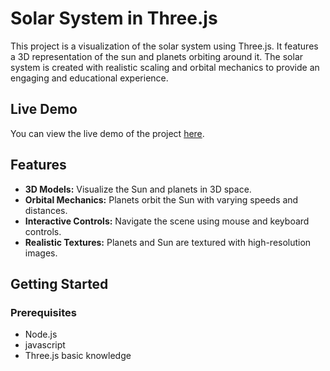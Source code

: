 # Solar System in Three.js

This project is a visualization of the solar system using Three.js. It features a 3D representation of the sun and planets orbiting around it. The solar system is created with realistic scaling and orbital mechanics to provide an engaging and educational experience.

## Live Demo

You can view the live demo of the project [here](https://solar-system-threejs-project.netlify.app/).

## Features

- **3D Models:** Visualize the Sun and planets in 3D space.
- **Orbital Mechanics:** Planets orbit the Sun with varying speeds and distances.
- **Interactive Controls:** Navigate the scene using mouse and keyboard controls.
- **Realistic Textures:** Planets and Sun are textured with high-resolution images.

## Getting Started

### Prerequisites

- Node.js
- javascript
- Three.js basic knowledge
